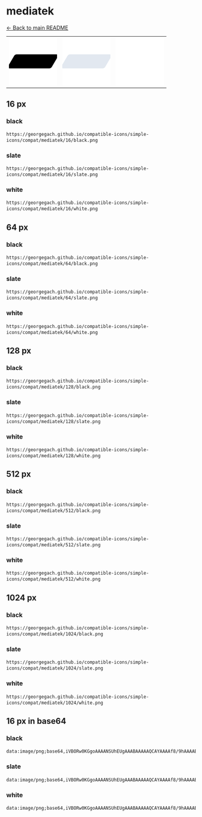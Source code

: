 # mediatek

[← Back to main README](../../README.md)

<table><tr>
  <td><img src="./128/black.png" width="128" alt="mediatek black icon" /></td>
  <td><img src="./128/slate.png" width="128" alt="mediatek slate icon" /></td>
  <td><img src="./128/white.png" width="128" alt="mediatek white icon" /></td>
</tr></table>

## 16 px

### black
```
https://georgegach.github.io/compatible-icons/simple-icons/compat/mediatek/16/black.png
```

### slate
```
https://georgegach.github.io/compatible-icons/simple-icons/compat/mediatek/16/slate.png
```

### white
```
https://georgegach.github.io/compatible-icons/simple-icons/compat/mediatek/16/white.png
```

## 64 px

### black
```
https://georgegach.github.io/compatible-icons/simple-icons/compat/mediatek/64/black.png
```

### slate
```
https://georgegach.github.io/compatible-icons/simple-icons/compat/mediatek/64/slate.png
```

### white
```
https://georgegach.github.io/compatible-icons/simple-icons/compat/mediatek/64/white.png
```

## 128 px

### black
```
https://georgegach.github.io/compatible-icons/simple-icons/compat/mediatek/128/black.png
```

### slate
```
https://georgegach.github.io/compatible-icons/simple-icons/compat/mediatek/128/slate.png
```

### white
```
https://georgegach.github.io/compatible-icons/simple-icons/compat/mediatek/128/white.png
```

## 512 px

### black
```
https://georgegach.github.io/compatible-icons/simple-icons/compat/mediatek/512/black.png
```

### slate
```
https://georgegach.github.io/compatible-icons/simple-icons/compat/mediatek/512/slate.png
```

### white
```
https://georgegach.github.io/compatible-icons/simple-icons/compat/mediatek/512/white.png
```

## 1024 px

### black
```
https://georgegach.github.io/compatible-icons/simple-icons/compat/mediatek/1024/black.png
```

### slate
```
https://georgegach.github.io/compatible-icons/simple-icons/compat/mediatek/1024/slate.png
```

### white
```
https://georgegach.github.io/compatible-icons/simple-icons/compat/mediatek/1024/white.png
```

## 16 px in base64

### black
```
data:image/png;base64,iVBORw0KGgoAAAANSUhEUgAAABAAAAAQCAYAAAAf8/9hAAAABmJLR0QA/wD/AP+gvaeTAAAAcElEQVQ4je3QQQqDUAwE0Fe8hNCzeAnv5J269yhuCi4VsYrYTT6Uoovfbh1IZpIwJIQLf+P2oSuUmf4tiQYD9swY4I4OfTS34DV4OjCm2UOkHQvmiAVj8CsM61fdxXLjj6c36Yk1isznPdFmei6c4Q3oYTz6XELAWwAAAABJRU5ErkJggg==
```

### slate
```
data:image/png;base64,iVBORw0KGgoAAAANSUhEUgAAABAAAAAQCAYAAAAf8/9hAAAABmJLR0QA/wD/AP+gvaeTAAAArklEQVQ4je2PPUoDYRRFz/1m0tkEUogJWYluJY29u3AZNm5F3Ej+SBHEImDUyRwLM2AhgSFtTvXeuxwuDy6cTbphvn67M+W6j1yKhwDMN++P4APkqmf9riy223HCDLI/nluAJM1x//hH7LLX2kP9hExIviOfAsSCfpGoViU0/pqiRgphSdXc18gtADqwaxCEAUoA/waAuMM8T0ejVZ04a9tUvV7XzfRm+NLHuXCCH5MzReo3N3l1AAAAAElFTkSuQmCC
```

### white
```
data:image/png;base64,iVBORw0KGgoAAAANSUhEUgAAABAAAAAQCAYAAAAf8/9hAAAABmJLR0QA/wD/AP+gvaeTAAAAfElEQVQ4je2QOw7CUAwEx0HKGZC4SBpq+hyA2+RO9Ii7pA8SiN/Q+EkUUDzSZpr1ylrbMizMJkqhboF1Zf5ZwoM6Wc/UqBtgD1xz6iv1kXr5srn0TqEegB1w/wg3wA1oAdOTdfEj0KGe/zldHQBC7YFV5fPGiDhWZhZ+8Qb/o5PyaczYAQAAAABJRU5ErkJggg==
```

